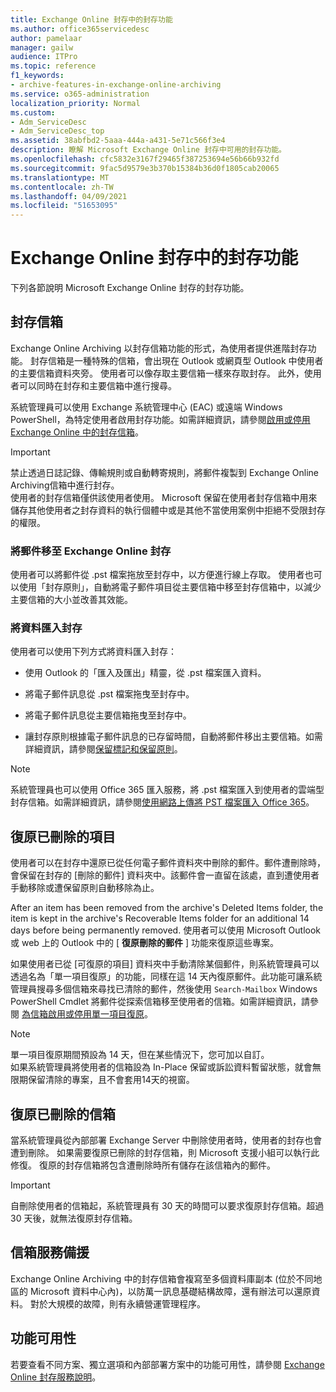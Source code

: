 ```yaml
---
title: Exchange Online 封存中的封存功能
ms.author: office365servicedesc
author: pamelaar
manager: gailw
audience: ITPro
ms.topic: reference
f1_keywords:
- archive-features-in-exchange-online-archiving
ms.service: o365-administration
localization_priority: Normal
ms.custom:
- Adm_ServiceDesc
- Adm_ServiceDesc_top
ms.assetid: 38abfbd2-5aaa-444a-a431-5e71c566f3e4
description: 瞭解 Microsoft Exchange Online 封存中可用的封存功能。
ms.openlocfilehash: cfc5832e3167f29465f387253694e56b66b932fd
ms.sourcegitcommit: 9fac5d9579e3b370b15384b36d0f1805cab20065
ms.translationtype: MT
ms.contentlocale: zh-TW
ms.lasthandoff: 04/09/2021
ms.locfileid: "51653095"
---
```

# <a name="archive-features-in-exchange-online-archiving"></a>Exchange Online 封存中的封存功能

下列各節說明 Microsoft Exchange Online 封存的封存功能。
  
## <a name="archive-mailbox"></a>封存信箱

Exchange Online Archiving 以封存信箱功能的形式，為使用者提供進階封存功能。 封存信箱是一種特殊的信箱，會出現在 Outlook 或網頁型 Outlook 中使用者的主要信箱資料夾旁。 使用者可以像存取主要信箱一樣來存取封存。 此外，使用者可以同時在封存和主要信箱中進行搜尋。
  
系統管理員可以使用 Exchange 系統管理中心 (EAC) 或遠端 Windows PowerShell，為特定使用者啟用封存功能。如需詳細資訊，請參閱[啟用或停用 Exchange Online 中的封存信箱](/office365/securitycompliance/enable-archive-mailboxes)。
  
> [!IMPORTANT]
>  禁止透過日誌記錄、傳輸規則或自動轉寄規則，將郵件複製到 Exchange Online Archiving信箱中進行封存。 <br/>
>  使用者的封存信箱僅供該使用者使用。 Microsoft 保留在使用者封存信箱中用來儲存其他使用者之封存資料的執行個體中或是其他不當使用案例中拒絕不受限封存的權限。
  
### <a name="move-messages-to-exchange-online-archiving"></a>將郵件移至 Exchange Online 封存

使用者可以將郵件從 .pst 檔案拖放至封存中，以方便進行線上存取。 使用者也可以使用「封存原則」，自動將電子郵件項目從主要信箱中移至封存信箱中，以減少主要信箱的大小並改善其效能。 
  
### <a name="import-data-to-the-archive"></a>將資料匯入封存

使用者可以使用下列方式將資料匯入封存：
  
- 使用 Outlook 的「匯入及匯出」精靈，從 .pst 檔案匯入資料。
    
- 將電子郵件訊息從 .pst 檔案拖曳至封存中。
    
- 將電子郵件訊息從主要信箱拖曳至封存中。
    
- 讓封存原則根據電子郵件訊息的已存留時間，自動將郵件移出主要信箱。如需詳細資訊，請參閱[保留標記和保留原則](/Exchange/policy-and-compliance/mrm/retention-tags-and-retention-policies)。
    
> [!NOTE]
> 系統管理員也可以使用 Office 365 匯入服務，將 .pst 檔案匯入到使用者的雲端型封存信箱。如需詳細資訊，請參閱[使用網路上傳將 PST 檔案匯入 Office 365](/office365/securitycompliance/use-network-upload-to-import-pst-files)。 
  
## <a name="deleted-item-recovery"></a>復原已刪除的項目

使用者可以在封存中還原已從任何電子郵件資料夾中刪除的郵件。郵件遭刪除時，會保留在封存的 [刪除的郵件] 資料夾中。該郵件會一直留在該處，直到遭使用者手動移除或遭保留原則自動移除為止。
  
After an item has been removed from the archive's Deleted Items folder, the item is kept in the archive's Recoverable Items folder for an additional 14 days before being permanently removed. 使用者可以使用 Microsoft Outlook 或 web 上的 Outlook 中的 [ **復原刪除的郵件** ] 功能來復原這些專案。 
  
如果使用者已從 [可復原的項目] 資料夾中手動清除某個郵件，則系統管理員可以透過名為「單一項目復原」的功能，同樣在這 14 天內復原郵件。此功能可讓系統管理員搜尋多個信箱來尋找已清除的郵件，然後使用  `Search-Mailbox` Windows PowerShell Cmdlet 將郵件從探索信箱移至使用者的信箱。如需詳細資訊，請參閱 [為信箱啟用或停用單一項目復原](/office365/securitycompliance/use-network-upload-to-import-pst-files)。
  
> [!NOTE]
>  單一項目復原期間預設為 14 天，但在某些情況下，您可加以自訂。 <br/>
>  如果系統管理員將使用者的信箱設為 In-Place 保留或訴訟資料暫留狀態，就會無限期保留清除的專案，且不會套用14天的視窗。 
  
## <a name="deleted-mailbox-recovery"></a>復原已刪除的信箱

當系統管理員從內部部署 Exchange Server 中刪除使用者時，使用者的封存也會遭到刪除。 如果需要復原已刪除的封存信箱，則 Microsoft 支援小組可以執行此修復。 復原的封存信箱將包含遭刪除時所有儲存在該信箱內的郵件。
  
> [!IMPORTANT]
> 自刪除使用者的信箱起，系統管理員有 30 天的時間可以要求復原封存信箱。超過 30 天後，就無法復原封存信箱。 
  
## <a name="mailbox-service-redundancy"></a>信箱服務備援

Exchange Online Archiving 中的封存信箱會複寫至多個資料庫副本 (位於不同地區的 Microsoft 資料中心內)，以防萬一訊息基礎結構故障，還有辦法可以還原資料。 對於大規模的故障，則有永續營運管理程序。 
  
## <a name="feature-availability"></a>功能可用性

若要查看不同方案、獨立選項和內部部署方案中的功能可用性，請參閱 [Exchange Online 封存服務說明](exchange-online-archiving-service-description.md)。
